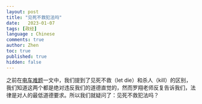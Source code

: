 ```yaml
---
layout: post
title: "见死不救犯法吗"
date:   2023-01-07
tags: [政经]
language : Chinese
comments: true
author: Zhen
toc: true
published: true
hidden: false
---
```

之前在[电车难题](/电车难题)一文中，我们提到了见死不救（let die）和杀人（kill）的区别，我们知道这两个都是绝对违反我们的道德直觉的，然而罗翔老师反复告诉我们，法律是对人的最低道德要求。所以我们就疑问了：见死不救犯法吗？


<!--stackedit_data:
eyJoaXN0b3J5IjpbLTg4MTk2NzU5OSwxMDAxOTIzNzA4XX0=
-->
